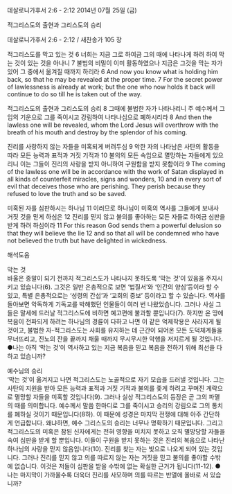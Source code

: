 데살로니가후서 2:6 - 2:12 
2014년 07월 25일 (금)

적그리스도의 출현과 그리스도의 승리



데살로니가후서 2:6 - 2:12 / 새찬송가 105 장


적그리스도를 막고 있는 것 
6 너희는 지금 그로 하여금 그의 때에 나타나게 하려 하여 막는 것이 있는 것을 아나니 7 불법의 비밀이 이미 활동하였으나 지금은 그것을 막는 자가 있어 그 중에서 옮겨질 때까지 하리라
6 And now you know what is holding him back, so that he may be revealed at the proper time. 7 For the secret power of lawlessness is already at work; but the one who now holds it back will continue to do so till he is taken out of the way.   

적그리스도의 출현과 그리스도의 승리 
8 그때에 불법한 자가 나타나리니 주 예수께서 그 입의 기운으로 그를 죽이시고 강림하여 나타나심으로 폐하시리라
8 And then the lawless one will be revealed, whom the Lord Jesus will overthrow with the breath of his mouth and destroy by the splendor of his coming.

진리를 사랑하지 않는 자들을 미혹되게 버려두심
9 악한 자의 나타남은 사탄의 활동을 따라 모든 능력과 표적과 거짓 기적과 10 불의의 모든 속임으로 멸망하는 자들에게 있으리니 이는 그들이 진리의 사랑을 받지 아니하여 구원함을 받지 못함이라
9 The coming of the lawless one will be in accordance with the work of Satan displayed in all kinds of counterfeit miracles, signs and wonders, 10 and in every sort of evil that deceives those who are perishing. They perish because they refused to love the truth and so be saved. 

미혹된 자를 심판하시는 하나님 
11 이러므로 하나님이 미혹의 역사를 그들에게 보내사 거짓 것을 믿게 하심은 12 진리를 믿지 않고 불의를 좋아하는 모든 자들로 하여금 심판을 받게 하려 하심이라
11 For this reason God sends them a powerful delusion so that they will believe the lie 12 and so that all will be condemned who have not believed the truth but have delighted in wickedness.

해석도움





막는 것  
바울은 종말이 되기 전까지 적그리스도가 나타나지 못하도록 ‘막는 것’이 있음을 주지시키고 있습니다(6). 그것은 일반 은총적으로 보면 ‘법질서’와 ‘인간의 양심’등이라 할 수 있고, 특별 은총적으로는 ‘성령의 간섭’과 ‘교회의 중보’ 등이라고 할 수 있습니다. 역사를 돌아보면 악독하게 기독교를 박해했던 인물들이 여러 번 나왔었습니다. 그러나 사실 그들은 말세에 드러날 적그리스도에 비하면 예고편에 불과할 뿐입니다(7). 하지만 온 땅에 복음이 전파되게 하려는 하나님의 경륜이 다하고 나면 이 같은 억제작용은 사라지게 될 것이고, 불법한 자-적그리스도는 사회를 유지하는 데 근간이 되어온 모든 도덕체계들을 무너뜨리고, 진노의 잔을 끝까지 채울 때까지 무시무시한 악행을 저지르게 될 것입니다.  
●나는 아직 ‘막는 것’이 역사하고 있는 지금 복음을 믿고 복음을 전하기 위해 최선을 다하고 있습니까?

예수님의 승리  
‘막는 것’이 옮겨지고 나면 적그리스도는 노골적으로 자기 모습을 드러낼 것입니다. 그는 사탄의 지원을 받아 모든 능력과 표적과 거짓 기적과 불의를 좇게 하려고 꾸며진 계략으로 멸망할 자들을 미혹할 것입니다(9). 그러나 실상 적그리스도의 등장은 곧 그의 파멸의 때를 의미합니다. 예수께서 말씀 한마디로 그를 죽이시고 승리의 강림으로 그의 통치를 폐하실 것이기 때문입니다(8하). 이 때문에 성경은 마지막 전쟁에 대해 아주 간단하게 언급합니다. 왜냐하면, 예수 그리스도의 승리는 너무나 명확하기 때문입니다. 그리고 적그리스도의 미혹은 참된 신자에게는 전혀 영향을 미치지 못하고 오직 멸망당할 자들을 속여 심판을 받게 할 뿐입니다. 이들이 구원을 받지 못하는 것은 진리의 복음으로 나타난 하나님의 사랑을 믿지 않음입니다(10). 진리를 찾는 자는 빛으로 나오게 되어 있는 것입니다. 그러나 진리를 믿지 않고 의를 따르지 않는 자는 거짓을 믿고 불의를 좋아할 수밖에 없습니다. 이것은 저들이 심판을 받을 수밖에 없는 확실한 근거가 됩니다(11-12). 
●나는 마지막이 가까울수록 더욱더 진리를 사모하며 의를 따르는 반열에 올바로 서 있습니까?